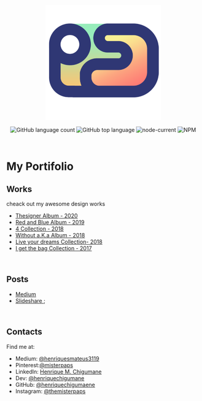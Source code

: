 <div align="center">
  <img width="300px" src="assets\img\favicon\android-chrome-512x512.png">
  
  ![GitHub language count](https://img.shields.io/github/languages/count/henriquechigumane/henriquechigumane.github.io)
  ![GitHub top language](https://img.shields.io/github/languages/top/henriquechigumane/henriquechigumane.github.io)
  ![node-current](https://img.shields.io/node/v/gulp)
  ![NPM](https://img.shields.io/npm/l/gulp)
</div>
 
 &nbsp;

# My Portifolio
 ## Works
 cheack out my awesome design works
  - [Thesigner Album - 2020](https://photos.app.goo.gl/cp4Kv9dB6WZaQX9M7) 
  - [Red and Blue Album - 2019](https://photos.app.goo.gl/cp4Kv9dB6WZaQX9M7) 
  - [4  Collection - 2018](https://photos.app.goo.gl/2j4dkkMSPbykZBzk7)
  - [Without a.K.a Album - 2018](https://photos.app.goo.gl/cG46ip3qKeBEMwBXA)
  - [Live your dreams Collection- 2018](https://photos.app.goo.gl/LZAGphgimEqgx6FT6)
  - [I get the bag Collection - 2017](https://photos.app.goo.gl/gTZ7VKGpEgMuRwd5A)  
 
  &nbsp;

  ## Posts  
  - [Medium ](https://medium.com/@henriquesmateus3119)
  - [Slideshare ](http://slideshare.com/);

  &nbsp;

  ## Contacts
  Find me at:  
- Medium: [@henriquesmateus3119](https://medium.com/@henriquesmateus3119)
- Pinterest:[@misterpaps](https://pinterest.com/misterpaps)
- LinkedIn: [Henrique M. Chigumane](https://www.linkedin.com/in/henrique-mateus-chigumane-93976417a)
- Dev: [@henriquechigumane](https://dev.to/henriquechigumane)
- GitHub: [@henriquechigumaene](https://github.com/HenriqueChigumane/)
- Instagram: [@themisterpaps](https://www.instagram.com/themisterpaps)

